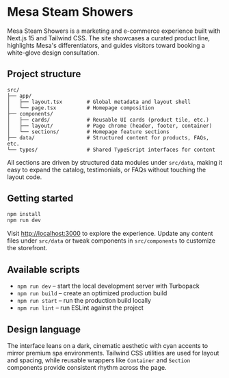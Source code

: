 # Mesa Steam Showers

Mesa Steam Showers is a marketing and e-commerce experience built with Next.js 15 and Tailwind CSS. The site showcases a curated product line, highlights Mesa&apos;s differentiators, and guides visitors toward booking a white-glove design consultation.

## Project structure

```
src/
├── app/
│   ├── layout.tsx        # Global metadata and layout shell
│   └── page.tsx          # Homepage composition
├── components/
│   ├── cards/            # Reusable UI cards (product tile, etc.)
│   ├── layout/           # Page chrome (header, footer, container)
│   └── sections/         # Homepage feature sections
├── data/                 # Structured content for products, FAQs, etc.
└── types/                # Shared TypeScript interfaces for content
```

All sections are driven by structured data modules under `src/data`, making it easy to expand the catalog, testimonials, or FAQs without touching the layout code.

## Getting started

```bash
npm install
npm run dev
```

Visit [http://localhost:3000](http://localhost:3000) to explore the experience. Update any content files under `src/data` or tweak components in `src/components` to customize the storefront.

## Available scripts

- `npm run dev` – start the local development server with Turbopack
- `npm run build` – create an optimized production build
- `npm run start` – run the production build locally
- `npm run lint` – run ESLint against the project

## Design language

The interface leans on a dark, cinematic aesthetic with cyan accents to mirror premium spa environments. Tailwind CSS utilities are used for layout and spacing, while reusable wrappers like `Container` and `Section` components provide consistent rhythm across the page.
